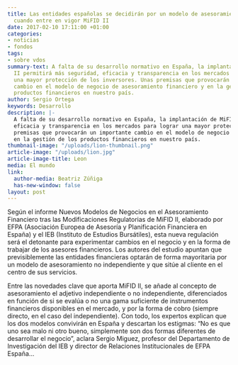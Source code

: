 ```yaml
---
title: Las entidades españolas se decidirán por un modelo de asesoramiento no independiente
  cuando entre en vigor MiFID II
date: 2017-02-10 17:11:00 +01:00
categories:
- noticias
- fondos
tags:
- sobre vdos
summary-text: A falta de su desarrollo normativo en España, la implantación de MiFID
  II permitirá más seguridad, eficacia y transparencia en los mercados para lograr
  una mayor protección de los inversores. Unas premisas que provocarán un importante
  cambio en el modelo de negocio de asesoramiento financiero y en la gestión de los
  productos financieros en nuestro país.
author: Sergio Ortega
keywords: Desarrollo
description: |-
  A falta de su desarrollo normativo en España, la implantación de MiFID II permitirá más seguridad,
  eficacia y transparencia en los mercados para lograr una mayor protección de los inversores. Unas
  premisas que provocarán un importante cambio en el modelo de negocio de asesoramiento financiero y
  en la gestión de los productos financieros en nuestro país.
thumbnail-image: "/uploads/lion-thumbnail.png"
article-image: "/uploads/lion.jpg"
article-image-title: Leon
media: El mundo
link:
  author-media: Beatriz Zúñiga
  has-new-window: false
layout: post
---
```


Según el informe Nuevos Modelos de Negocios en el Asesoramiento Financiero tras las Modificaciones Regulatorias de MiFID II, elaborado por EFPA (Asociación Europea de Asesoría y Planificación Financiera en España) y el IEB (Instituto de Estudios Bursátiles), esta nueva regulación será el detonante para experimentar cambios en el negocio y en la forma de trabajar de los asesores financieros. Los autores del estudio apuntan que previsiblemente las entidades financieras optarán de forma mayoritaria por un modelo de asesoramiento no independiente y que sitúe al cliente en el centro de sus servicios.

Entre las novedades clave que aporta MiFID II, se añade al concepto de asesoramiento el adjetivo independiente o no independiente, diferenciados en función de si se evalúa o no una gama suficiente de instrumentos financieros disponibles en el mercado, y por la forma de cobro (siempre directo, en el caso del independiente). Con todo, los expertos explican que los dos modelos convivirán en España y descartan los estigmas: “No es que uno sea malo ni otro bueno, simplemente son dos formas diferentes de desarrollar el negocio”, aclara Sergio Miguez, profesor del Departamento de Investigación del IEB y director de Relaciones Institucionales de EFPA España...